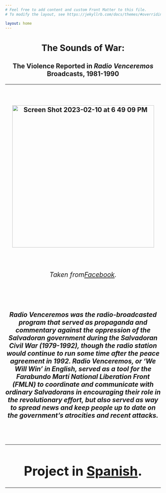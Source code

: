 ```yaml
---
# Feel free to add content and custom Front Matter to this file.
# To modify the layout, see https://jekyllrb.com/docs/themes/#overriding-theme-defaults

layout: home
---
```

<h1><center>The Sounds of War:</center>
<h2><center>The Violence Reported in <i>Radio Venceremos</i> Broadcasts, 1981-1990
<hr>
<left>
<br>
<p style="text-align:center;"><img width="459" alt="Screen Shot 2023-02-10 at 6 49 09 PM" src="https://user-images.githubusercontent.com/122332459/218227951-0b39412c-2a5e-4be6-bc74-3233c31852f7.png"></p>
<br>
<h6>Taken from<a href="https://www.facebook.com/photo/?fbid=130351969093452&set=a.130351955760120">Facebook</a>.</h6>
<br>
<p style="text-align:left"><h5><left><i>Radio Venceremos</i> was the radio-broadcasted program that served as propaganda and commentary against the oppression of the Salvadoran government during the Salvadoran Civil War (1979-1992), though the radio station would continue to run some time after the peace agreement in 1992. <i>Radio Venceremos</i>, or ‘We Will Win’ in English, served as a tool for the Farabundo Martí National Liberation Front (FMLN) to coordinate and communicate with ordinary Salvadorans in encouraging their role in the revolutionary effort, but also served as way to spread news and keep people up to date on the government’s atrocities and recent attacks.</left></h5></p>
<br>
<hr>
<h1>Project in <a href="https://lgsump.github.io/radio-venceremos-espanol/">Spanish</a>.</h1>
<hr>
</left>
